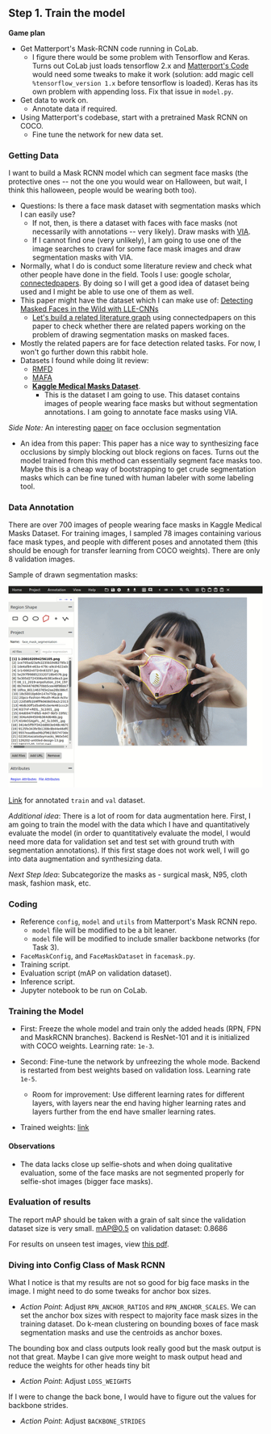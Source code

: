 ## Step 1. Train the model

**Game plan**
 * Get Matterport's Mask-RCNN code running in CoLab. 
    * I figure there would be some problem with
Tensorflow and Keras. Turns out CoLab just loads tensorflow 2.x and [Matterport's Code](https://github.com/matterport/Mask_RCNN) 
would need some tweaks to make it work (solution: add magic cell `%tensorflow_version 1.x` before tensorflow 
is loaded). Keras has its own problem with appending loss. Fix that issue in `model.py`.
* Get data to work on.
    * Annotate data if required.
* Using Matterport's codebase, start with a pretrained Mask RCNN on COCO.
    * Fine tune the network for new data set.

### Getting Data

I want to build a Mask RCNN model which can segment face masks (the protective ones -- not the
one you would wear on Halloween, but wait, I think this halloween, people would be wearing both too).

- Questions: Is there a face mask dataset with segmentation masks which I can easily use?
    * If not, then, is there a dataset with faces with face masks (not necessarily with annotations --
    very likely). Draw masks with [VIA](http://www.robots.ox.ac.uk/~vgg/software/via/via.html).
    * If I cannot find one (very unlikely), I am going to use one of the image searches to crawl for some face mask images and
     draw segmentation masks with VIA.
- Normally, what I do is conduct some literature review and check what other people 
have done in the field. Tools I use: google scholar, [connectedpapers](https://www.connectedpapers.com/). By doing so I will get 
a good idea of dataset being used and I might be able to use one of them as well.
- This paper might have the dataset which I can make use of: [Detecting Masked Faces in the Wild with LLE-CNNs](http://openaccess.thecvf.com/content_cvpr_2017/papers/Ge_Detecting_Masked_Faces_CVPR_2017_paper.pdf)
   - [Let's build a related literature graph](https://www.connectedpapers.com/main/9cc8cf0c7d7fa7607659921b6ff657e17e135ecc/Detecting-Masked-Faces-in-the-Wild-with-LLECNNs/graph) using connectedpapers on this paper to check whether there are related 
papers working on the problem of drawing segmentation masks on masked faces.
- Mostly the related papers are for face detection related tasks. For now, I won't go further down this 
rabbit hole.
- Datasets I found while doing lit review:
    * [RMFD](https://github.com/X-zhangyang/Real-World-Masked-Face-Dataset)
    * [MAFA](http://221.228.208.41/gl/dataset/0b33a2ece1f549b18c7ff725fb50c561)
    * [**Kaggle Medical Masks Dataset**](https://www.kaggle.com/vtech6/medical-masks-dataset/data). 
        * This is the dataset I am going to use. This dataset contains images of people wearing face masks but without segmentation annotations.
        I am going to annotate face masks using VIA.
        
*Side Note:* An interesting [paper](https://www.arxiv-vanity.com/papers/1709.05188/) on face occlusion segmentation
* An idea from this paper: This paper has a nice way to synthesizing face occlusions by 
simply blocking out block regions on faces. Turns out the model trained from this method 
can essentially segment face masks too. Maybe this is a cheap way of bootstrapping to get
crude segmentation masks which can be fine tuned with human labeler with some labeling tool.


### Data Annotation

There are over 700 images of people wearing face masks in Kaggle Medical Masks Dataset.
For training images, I sampled 78 images containing various face mask types, and people with different poses
and annotated them (this should be enough for transfer learning from COCO weights). There are only 8 validation images.

Sample of drawn segmentation masks:

![VIA screenshot](rss/via_screenshot.gif)

[Link](https://drive.google.com/file/d/1b-G3QmwC0JtlfI6IKsSjw3K3xGxWHLJo/view) 
for annotated `train` and `val` dataset.

*Additional idea*: There is a lot of room for data augmentation here. First, I am going to train 
the model with the data which I have and quantitatively evaluate the model (in order to 
quantitatively evaluate the model, I would need more data for validation set and test set with 
ground truth with segmentation annotations). If this first stage does not work well, I will
go into data augmentation and synthesizing data.

*Next Step Idea*: Subcategorize the masks as - surgical mask, N95, cloth mask, fashion mask, etc.

### Coding

* Reference `config`, `model` and `utils` from Matterport's Mask RCNN repo.
    * `model` file will be modified to be a bit leaner.
    * `model` file will be modified to include smaller backbone networks (for Task 3).
* `FaceMaskConfig`, and `FaceMaskDataset` in `facemask.py`.
* Training script.
* Evaluation script (mAP on validation dataset).
* Inference script.
* Jupyter notebook to be run on CoLab.

### Training the Model

* First: Freeze the whole model and train only the added heads (RPN, FPN and MaskRCNN branches). Backend is ResNet-101 and it is initialized with COCO weights. Learning rate: `1e-3`.
* Second: Fine-tune the network by unfreezing the whole mode. Backend is restarted from best weights based on validation loss. Learning rate `1e-5`.
    * Room for improvement: Use different learning rates for different layers, with layers near the end having higher learning rates
    and layers further from the end have smaller learning rates.

* Trained weights: [link](https://drive.google.com/file/d/1qjAJwsS6Rx2niTIVbak24oKlLitPWZU-/view?usp=sharing)

#### Observations

* The data lacks close up selfie-shots and when doing qualitative evaluation, some of the face masks are not 
segmented properly for selfie-shot images (bigger face masks).

### Evaluation of results

The report mAP should be taken with a grain of salt since the validation dataset size is very small.
mAP@0.5 on validation dataset: 0.8686

For results on unseen test images, view [this pdf](rss/results.pdf).

### Diving into Config Class of Mask RCNN

What I notice is that my results are not so good for big face masks in the image.
I might need to do some tweaks for anchor box sizes.
* *Action Point*: Adjust `RPN_ANCHOR_RATIOS` and `RPN_ANCHOR_SCALES`. We can set the anchor box sizes 
with respect to majority face mask sizes in the training dataset. Do k-mean clustering on bounding boxes 
of face mask segmentation masks and use the centroids as anchor boxes. 

The bounding box and class outputs look really good but the mask output is not that great.
Maybe I can give more weight to mask output head and reduce the weights for other heads tiny bit
* *Action Point*: Adjust `LOSS_WEIGHTS` 

If I were to change the back bone, I would have to figure out the values for backbone strides.
* *Action Point*: Adjust `BACKBONE_STRIDES`



